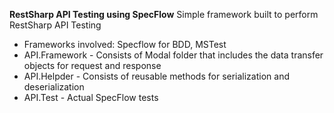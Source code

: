 **RestSharp API Testing using SpecFlow**
Simple framework built to perform RestSharp API Testing
- Frameworks involved: Specflow for BDD, MSTest
- API.Framework - Consists of Modal folder that includes the data transfer objects for request and response 
- API.Helpder - Consists of reusable methods for serialization and deserialization 
- API.Test - Actual SpecFlow tests
